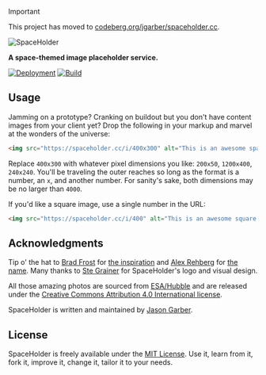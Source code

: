 > [!IMPORTANT]
> This project has moved to [codeberg.org/jgarber/spaceholder.cc](https://codeberg.org/jgarber/spaceholder.cc).

<img src="https://repository-images.githubusercontent.com/47727289/5a63ef3c-5e9b-4d0d-ae24-fd5ba415b32b" alt="SpaceHolder">

**A space-themed image placeholder service.**

[![Deployment](https://img.shields.io/github/deployments/jgarber623/spaceholder.cc/spaceholder-cc%20%28Production%29?label=Deployment&logo=github&style=for-the-badge)](https://github.com/jgarber623/spaceholder.cc/deployments/activity_log?environment=spaceholder-cc+%28Production%29)
[![Build](https://img.shields.io/github/actions/workflow/status/jgarber623/spaceholder.cc/ci.yml?branch=main&logo=github&style=for-the-badge)](https://github.com/jgarber623/spaceholder.cc/actions/workflows/ci.yml)

## Usage

Jamming on a prototype? Cranking on buildout but you don't have content images from your client yet? Drop the following in your markup and marvel at the wonders of the universe:

```html
<img src="https://spaceholder.cc/i/400x300" alt="This is an awesome spaceholder!">
```

Replace `400x300` with whatever pixel dimensions you like: `200x50`, `1200x400`, `240x240`. You'll be traveling the outer reaches so long as the format is a number, an `x`, and another number. For sanity's sake, both dimensions may be no larger than `4000`.

If you'd like a square image, use a single number in the URL:

```html
<img src="https://spaceholder.cc/i/400" alt="This is an awesome square spaceholder!">
```

## Acknowledgments

Tip o' the hat to [Brad Frost](https://twitter.com/brad_frost) for [the inspiration](https://twitter.com/brad_frost/status/674668640915087360) and [Alex Rehberg](https://twitter.com/alex_rehberg) for [the name](https://twitter.com/alex_rehberg/status/674668731272794112). Many thanks to [Ste Grainer](https://twitter.com/stegrainer) for SpaceHolder's logo and visual design.

All those amazing photos are sourced from [ESA/Hubble](https://esahubble.org) and are released under the [Creative Commons Attribution 4.0 International license](http://creativecommons.org/licenses/by/4.0/).

SpaceHolder is written and maintained by [Jason Garber](https://sixtwothree.org).

## License

SpaceHolder is freely available under the [MIT License](https://opensource.org/licenses/MIT). Use it, learn from it, fork it, improve it, change it, tailor it to your needs.
